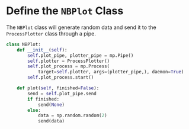 # Define the `NBPlot` Class

The `NBPlot` class will generate random data and send it to the `ProcessPlotter` class through a pipe.

```python
class NBPlot:
    def __init__(self):
        self.plot_pipe, plotter_pipe = mp.Pipe()
        self.plotter = ProcessPlotter()
        self.plot_process = mp.Process(
            target=self.plotter, args=(plotter_pipe,), daemon=True)
        self.plot_process.start()

    def plot(self, finished=False):
        send = self.plot_pipe.send
        if finished:
            send(None)
        else:
            data = np.random.random(2)
            send(data)
```
